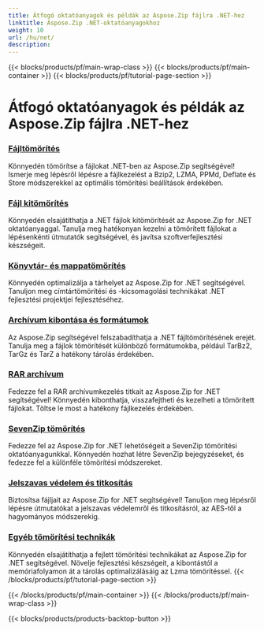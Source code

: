 ```yaml
---
title: Átfogó oktatóanyagok és példák az Aspose.Zip fájlra .NET-hez
linktitle: Aspose.Zip .NET-oktatóanyagokhoz
weight: 10
url: /hu/net/
description:
---
```


{{< blocks/products/pf/main-wrap-class >}}
{{< blocks/products/pf/main-container >}}
{{< blocks/products/pf/tutorial-page-section >}}

# Átfogó oktatóanyagok és példák az Aspose.Zip fájlra .NET-hez


### [Fájltömörítés](./file-compression/)
Könnyedén tömörítse a fájlokat .NET-ben az Aspose.Zip segítségével! Ismerje meg lépésről lépésre a fájlkezelést a Bzip2, LZMA, PPMd, Deflate és Store módszerekkel az optimális tömörítési beállítások érdekében.
### [Fájl kitömörítés](./file-decompression/)
Könnyedén elsajátíthatja a .NET fájlok kitömörítését az Aspose.Zip for .NET oktatóanyaggal. Tanulja meg hatékonyan kezelni a tömörített fájlokat a lépésenkénti útmutatók segítségével, és javítsa szoftverfejlesztési készségeit.
### [Könyvtár- és mappatömörítés](./directory-and-folder-compression/)
Könnyedén optimalizálja a tárhelyet az Aspose.Zip for .NET segítségével. Tanuljon meg címtártömörítési és -kicsomagolási technikákat .NET fejlesztési projektjei fejlesztéséhez.
### [Archívum kibontása és formátumok](./archive-extraction-and-formats/)
Az Aspose.Zip segítségével felszabadíthatja a .NET fájltömörítésének erejét. Tanulja meg a fájlok tömörítését különböző formátumokba, például TarBz2, TarGz és TarZ a hatékony tárolás érdekében.
### [RAR archívum](./rar-archive/)
Fedezze fel a RAR archívumkezelés titkait az Aspose.Zip for .NET segítségével! Könnyedén kibonthatja, visszafejtheti és kezelheti a tömörített fájlokat. Töltse le most a hatékony fájlkezelés érdekében.
### [SevenZip tömörítés](./sevenzip-compression/)
Fedezze fel az Aspose.Zip for .NET lehetőségeit a SevenZip tömörítési oktatóanyagunkkal. Könnyedén hozhat létre SevenZip bejegyzéseket, és fedezze fel a különféle tömörítési módszereket.
### [Jelszavas védelem és titkosítás](./password-protection-and-encryption/)
Biztosítsa fájljait az Aspose.Zip for .NET segítségével! Tanuljon meg lépésről lépésre útmutatókat a jelszavas védelemről és titkosításról, az AES-től a hagyományos módszerekig. 
### [Egyéb tömörítési technikák](./other-compression-techniques/)
Könnyedén elsajátíthatja a fejlett tömörítési technikákat az Aspose.Zip for .NET segítségével. Növelje fejlesztési készségeit, a kibontástól a memóriafolyamon át a tárolás optimalizálásáig az Lzma tömörítéssel.
{{< /blocks/products/pf/tutorial-page-section >}}

{{< /blocks/products/pf/main-container >}}
{{< /blocks/products/pf/main-wrap-class >}}

{{< blocks/products/products-backtop-button >}}
